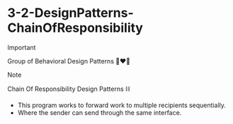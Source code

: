 # 3-2-DesignPatterns-ChainOfResponsibility
> [!IMPORTANT]
> Group of Behavioral Design Patterns ‍👩‍❤️‍👩️

> [!NOTE]
> Chain Of Responsibility Design Patterns ⛓️

- This program works to forward work to multiple recipients sequentially.
- Where the sender can send through the same interface.